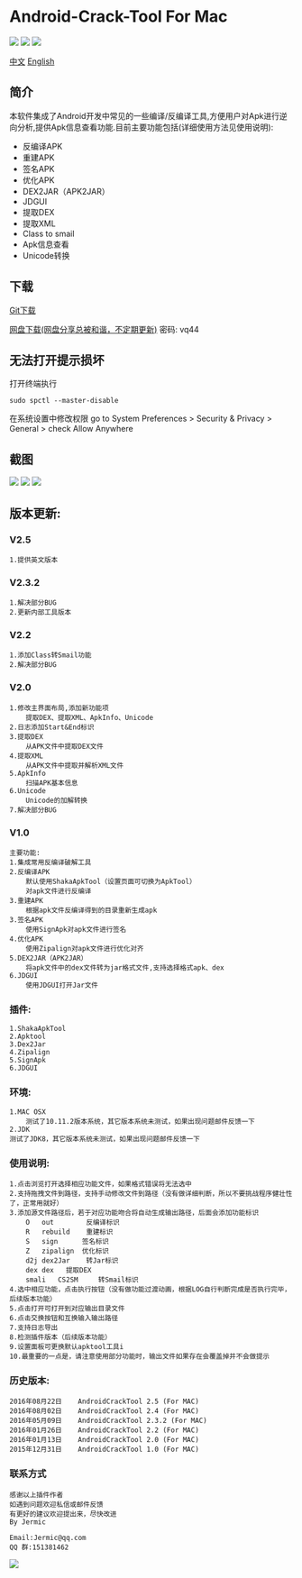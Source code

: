 
Android-Crack-Tool For Mac
================

![](https://img.shields.io/badge/platform-macOS-red.svg) ![](https://img.shields.io/badge/language-Objective--C-orange.svg) ![](https://img.shields.io/badge/version-2.5.1-red.svg)

[中文](https://github.com/Jermic/Android-Crack-Tool/blob/master/README.md)  [English](https://github.com/Jermic/Android-Crack-Tool/blob/master/README-EN.md)

## 简介
本软件集成了Android开发中常见的一些编译/反编译工具,方便用户对Apk进行逆向分析,提供Apk信息查看功能.目前主要功能包括(详细使用方法见使用说明):

- 反编译APK
- 重建APK
- 签名APK
- 优化APK
- DEX2JAR（APK2JAR）
- JDGUI
- 提取DEX
- 提取XML
- Class to smail
- Apk信息查看
- Unicode转换

## 下载 
[Git下载](https://github.com/Jermic/Android-Crack-Tool/releases)

[网盘下载(网盘分享总被和谐，不定期更新)](https://pan.baidu.com/s/1dPtuMqW1GQbgX3LA12xt4Q) 密码: vq44


## 无法打开提示损坏
打开终端执行
```shell
sudo spctl --master-disable
```
在系统设置中修改权限
go to System Preferences > Security & Privacy > General > check Allow Anywhere


## 截图
![](https://raw.githubusercontent.com/Jermic/Android-Crack-Tool/master/screenshots/g1.gif)
![](https://raw.githubusercontent.com/Jermic/Android-Crack-Tool/master/screenshots/g2.gif)
![](https://raw.githubusercontent.com/Jermic/Android-Crack-Tool/master/screenshots/9.png)


## 版本更新:

### V2.5
```
1.提供英文版本
```
### V2.3.2
```
1.解决部分BUG
2.更新内部工具版本
```
### V2.2
```
1.添加Class转Smail功能
2.解决部分BUG
```
### V2.0
```
1.修改主界面布局,添加新功能项
	提取DEX、提取XML、ApkInfo、Unicode
2.日志添加Start&End标识
3.提取DEX
	从APK文件中提取DEX文件
4.提取XML
	从APK文件中提取并解析XML文件
5.ApkInfo
	扫描APK基本信息
6.Unicode
	Unicode的加解转换
7.解决部分BUG
```
### V1.0
```
主要功能:
1.集成常用反编译破解工具
2.反编译APK
	默认使用ShakaApkTool（设置页面可切换为ApkTool）
	对apk文件进行反编译
3.重建APK
	根据apk文件反编译得到的目录重新生成apk
3.签名APK
	使用SignApk对apk文件进行签名
4.优化APK
	使用Zipalign对apk文件进行优化对齐
5.DEX2JAR（APK2JAR）
	将apk文件中的dex文件转为jar格式文件,支持选择格式apk、dex
6.JDGUI
	使用JDGUI打开Jar文件
```
### 插件:
```
1.ShakaApkTool
2.Apktool
3.Dex2Jar
4.Zipalign
5.SignApk
6.JDGUI
```
### 环境:
```
1.MAC OSX
	测试了10.11.2版本系统，其它版本系统未测试，如果出现问题邮件反馈一下
2.JDK
测试了JDK8，其它版本系统未测试，如果出现问题邮件反馈一下
```
### 使用说明:
```
1.点击浏览打开选择相应功能文件，如果格式错误将无法选中
2.支持拖拽文件到路径，支持手动修改文件到路径（没有做详细判断，所以不要挑战程序健壮性了，正常用就好）
3.添加源文件路径后，若于对应功能吻合将自动生成输出路径，后面会添加功能标识
	O	out        反编译标识
	R	rebuild    重建标识
	S	sign      签名标识
	Z	zipalign  优化标识
	d2j	dex2Jar    转Jar标识
	dex	dex	  提取DEX
	smali	CS2SM	  转Smail标识
4.选中相应功能，点击执行按钮（没有做功能过渡动画，根据LOG自行判断完成是否执行完毕，后续版本功能）
5.点击打开可打开到对应输出目录文件
6.点击交换按钮和互换输入输出路径
7.支持日志导出
8.检测插件版本（后续版本功能）
9.设置面板可更换默认apktool工具i
10.最重要的一点是，请注意使用部分功能时，输出文件如果存在会覆盖掉并不会做提示
```
### 历史版本:
```
2016年08月22日    AndroidCrackTool 2.5 (For MAC)
2016年08月02日    AndroidCrackTool 2.4 (For MAC)
2016年05月09日    AndroidCrackTool 2.3.2 (For MAC)
2016年01月26日    AndroidCrackTool 2.2 (For MAC)
2016年01月13日    AndroidCrackTool 2.0 (For MAC)
2015年12月31日    AndroidCrackTool 1.0 (For MAC)
```

### 联系方式
```
感谢以上插件作者
如遇到问题欢迎私信或邮件反馈
有更好的建议欢迎提出来，尽快改进
By Jermic

Email:Jermic@qq.com
QQ 群:151381462
```
![](https://raw.githubusercontent.com/Jermic/Android-Crack-Tool/master/screenshots/qqun.png)
